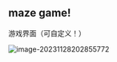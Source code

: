 ## maze game!

游戏界面（可自定义！）

![image-20231128202855772](C:\Users\pc\OneDrive\文档\md笔记\assets\image-20231128202855772.png)


